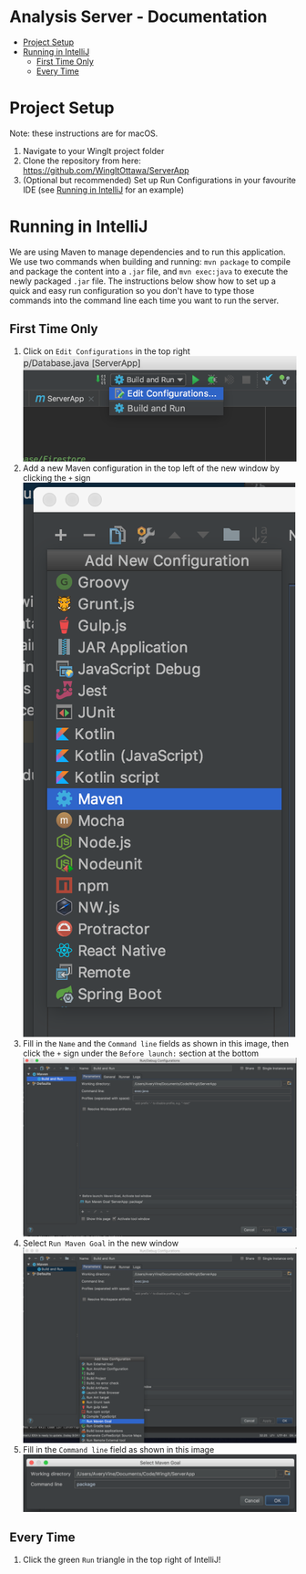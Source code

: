 # <!-- omit in toc --> Analysis Server - Documentation

- [Project Setup](#project-setup)
- [Running in IntelliJ](#running-in-intellij)
    - [First Time Only](#first-time-only)
    - [Every Time](#every-time)


# Project Setup

Note: these instructions are for macOS.
1. Navigate to your WingIt project folder
2. Clone the repository from here: https://github.com/WingItOttawa/ServerApp
3. (Optional but recommended) Set up Run Configurations in your favourite IDE (see [Running in IntelliJ](#running-in-intellij) for an example)

# Running in IntelliJ

We are using Maven to manage dependencies and to run this application. We use two commands when building and running: `mvn package` to compile and package the content into a `.jar` file, and `mvn exec:java` to execute the newly packaged `.jar` file. The instructions below show how to set up a quick and easy run configuration so you don't have to type those commands into the command line each time you want to run the server.

## First Time Only
1. Click on `Edit Configurations` in the top right ![Edit Configurations](./ReadmeImages/editRunConfigurations.png)
2. Add a new Maven configuration in the top left of the new window by clicking the `+` sign ![Add New Configuration](./ReadmeImages/addNewConfiguration.png)
3. Fill in the `Name` and the `Command line` fields as shown in this image, then click the `+` sign under the `Before launch:` section at the bottom ![Maven Configuration for Execution](./ReadmeImages/mavenConfiguration.png)
4. Select `Run Maven Goal` in the new window ![New Maven Goal](./ReadmeImages/addNewConfiguration2.png)
5. Fill in the `Command line` field as shown in this image ![Maven Configuration for Packaging](./ReadmeImages/selectMavenGoal.png)

## Every Time
1. Click the green `Run` triangle in the top right of IntelliJ!